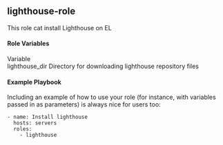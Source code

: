 ## lighthouse-role
This role cat install Lighthouse on EL

#### Role Variables
Variable	
lighthouse_dir	Directory for downloading lighthouse repository files
#### Example Playbook
Including an example of how to use your role (for instance, with variables passed in as parameters) is always nice for users too:

    - name: Install lighthouse
      hosts: servers
      roles:
        - lighthouse
